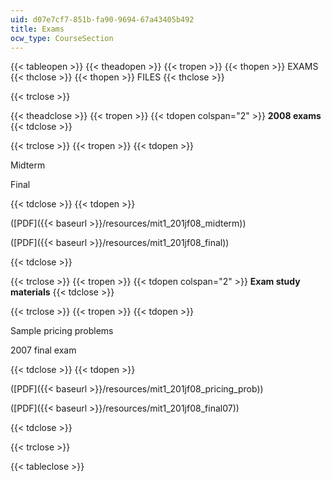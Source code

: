 ```yaml
---
uid: d07e7cf7-851b-fa90-9694-67a43405b492
title: Exams
ocw_type: CourseSection
---
```


{{< tableopen >}}
{{< theadopen >}}
{{< tropen >}}
{{< thopen >}}
EXAMS
{{< thclose >}}
{{< thopen >}}
FILES
{{< thclose >}}

{{< trclose >}}

{{< theadclose >}}
{{< tropen >}}
{{< tdopen colspan="2" >}}
**2008 exams**
{{< tdclose >}}

{{< trclose >}}
{{< tropen >}}
{{< tdopen >}}


Midterm

Final


{{< tdclose >}}
{{< tdopen >}}


([PDF]({{< baseurl >}}/resources/mit1_201jf08_midterm))

([PDF]({{< baseurl >}}/resources/mit1_201jf08_final))


{{< tdclose >}}

{{< trclose >}}
{{< tropen >}}
{{< tdopen colspan="2" >}}
**Exam study materials**
{{< tdclose >}}

{{< trclose >}}
{{< tropen >}}
{{< tdopen >}}


Sample pricing problems

2007 final exam


{{< tdclose >}}
{{< tdopen >}}


([PDF]({{< baseurl >}}/resources/mit1_201jf08_pricing_prob))

([PDF]({{< baseurl >}}/resources/mit1_201jf08_final07))


{{< tdclose >}}

{{< trclose >}}

{{< tableclose >}}
